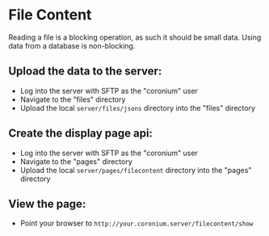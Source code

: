 # File Content

Reading a file is a blocking operation, as such it should be small data. Using data from a database is non-blocking.

## Upload the data to the server:

  - Log into the server with SFTP as the "coronium" user
  - Navigate to the "files" directory
  - Upload the local `server/files/jsons` directory into the "files" directory

## Create the display page api:

  - Log into the server with SFTP as the "coronium" user
  - Navigate to the "pages" directory
  - Upload the local `server/pages/filecontent` directory into the "pages" directory

## View the page:

  - Point your browser to `http://your.coronium.server/filecontent/show`
